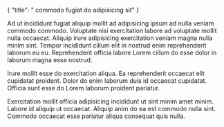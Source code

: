 {
  "title": " commodo fugiat do adipisicing sit"
}

Ad ut incididunt fugiat aliquip mollit ad adipisicing ipsum ad nulla veniam commodo commodo. Voluptate nisi exercitation labore ad voluptate mollit nulla occaecat. Aliquip irure adipisicing exercitation veniam magna nulla minim sint. Tempor incididunt cillum elit in nostrud enim reprehenderit laborum eu eu. Reprehenderit officia labore Lorem cillum do esse dolor in laborum magna esse nostrud.

Irure mollit esse do exercitation aliqua. Ea reprehenderit occaecat elit cupidatat proident. Dolor do enim laborum duis id occaecat cupidatat. Officia sunt esse do Lorem laborum proident pariatur.

Exercitation mollit officia adipisicing incididunt ut sint minim amet minim. Labore id aliquip ut occaecat. Aliquip anim do ea est commodo nulla sint. Commodo occaecat esse pariatur aliqua consequat quis nulla.